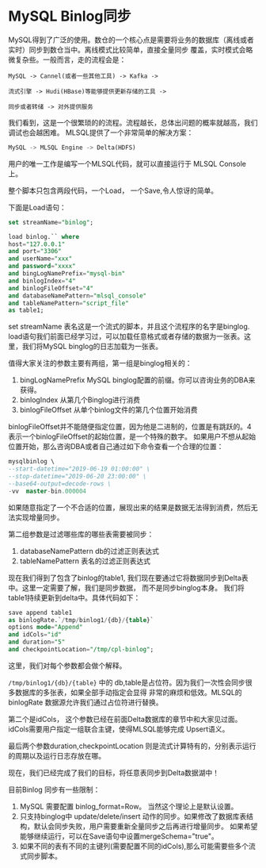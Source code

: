 # MySQL Binlog同步

MySQL得到了广泛的使用。数仓的一个核心点是需要将业务的数据库（离线或者实时）同步到数仓当中。离线模式比较简单，直接全量同步
覆盖，实时模式会略微复杂些。一般而言，走的流程会是：

```
MySQL -> Cannel(或者一些其他工具) -> Kafka -> 

流式引擎 -> Hudi(HBase)等能够提供更新存储的工具 -> 

同步或者转储 -> 对外提供服务  
```

我们看到，这是一个很繁琐的的流程。流程越长，总体出问题的概率就越高，我们调试也会越困难。 MLSQL提供了一个非常简单的解决方案：

```sql
MySQL -> MLSQL Engine -> Delta(HDFS)
```

用户的唯一工作是编写一个MLSQL代码，就可以直接运行于 MLSQL Console上。


整个脚本只包含两段代码，一个Load， 一个Save,令人惊讶的简单。

下面是Load语句：

```sql
set streamName="binlog";

load binlog.`` where 
host="127.0.0.1"
and port="3306"
and userName="xxx"
and password="xxxx"
and bingLogNamePrefix="mysql-bin"
and binlogIndex="4"
and binlogFileOffset="4"
and databaseNamePattern="mlsql_console"
and tableNamePattern="script_file"
as table1;
```

set streamName 表名这是一个流式的脚本，并且这个流程序的名字是binglog. 
load语句我们前面已经学习过，可以加载任意格式或者存储的数据为一张表。这里，我们将MySQL binglog的日志加载为一张表。

值得大家关注的参数主要有两组，第一组是binglog相关的：

1. bingLogNamePrefix MySQL binglog配置的前缀。你可以咨询业务的DBA来获得。
2. binlogIndex 从第几个Binglog进行消费
3. binlogFileOffset 从单个binlog文件的第几个位置开始消费


binlogFileOffset并不能随便指定位置，因为他是二进制的，位置是有跳跃的。4表示一个binlogFileOffset的起始位置，是一个特殊的数字。
如果用户不想从起始位置开始，那么咨询DBA或者自己通过如下命令查看一个合理的位置：

```sql
mysqlbinlog \ 
--start-datetime="2019-06-19 01:00:00" \ 
--stop-datetime="2019-06-20 23:00:00" \ 
--base64-output=decode-rows \
-vv  master-bin.000004
```
如果随意指定了一个不合适的位置，展现出来的结果是数据无法得到消费，然后无法实现增量同步。

第二组参数是过滤哪些库的哪些表需要被同步：

1. databaseNamePattern  db的过滤正则表达式
2. tableNamePattern     表名的过滤正则表达式


现在我们得到了包含了binlog的table1,  我们现在要通过它将数据同步到Delta表中。这里一定需要了解，我们是同步数据，
而不是同步binglog本身。 我们将table1持续更新到delta中。具体代码如下：


```sql
save append table1  
as binlogRate.`/tmp/binlog1/{db}/{table}` 
options mode="Append"
and idCols="id"
and duration="5"
and checkpointLocation="/tmp/cpl-binlog";
```

这里，我们对每个参数都会做个解释。

`/tmp/binlog1/{db}/{table}` 中的 db,table是占位符。因为我们一次性会同步很多数据库的多张表，如果全部手动指定会显得
非常的麻烦和低效。MLSQL的 binlogRate 数据源允许我们通过占位符进行替换。

第二个是idCols， 这个参数已经在前面Delta数据库的章节中和大家见过面。idCols需要用户指定一组联合主键，使得MLSQL能够完成
Upsert语义。 

最后两个参数duration,checkpointLocation 则是流式计算特有的，分别表示运行的周期以及运行日志存放在哪。

现在，我们已经完成了我们的目标，将任意表同步到Delta数据湖中！

目前Binlog 同步有一些限制：

1. MySQL 需要配置 binlog_format=Row。 当然这个理论上是默认设置。
2. 只支持binglog中 update/delete/insert 动作的同步。如果修改了数据库表结构，默认会同步失败，用户需要重新全量同步之后再进行增量同步。
如果希望能够继续运行，可以在Save语句中设置mergeSchema="true"。
3. 如果不同的表有不同的主键列(需要配置不同的idCols),那么可能需要些多个流式同步脚本。